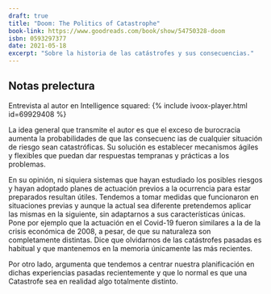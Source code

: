 ```yaml
--- 
draft: true
title: "Doom: The Politics of Catastrophe"
book-link: https://www.goodreads.com/book/show/54750328-doom
isbn: 0593297377
date: 2021-05-18
excerpt: "Sobre la historia de las catástrofes y sus consecuencias."
---
```


## Notas prelectura

Entrevista al autor en Intelligence squared:
{% include ivoox-player.html id=69929408 %}

La idea general que transmite el autor es que el exceso de burocracia aumenta la probabilidades de que las consecuenc ias de cualquier situación de riesgo sean catastróficas. Su solución es establecer mecanismos ágiles y flexibles que puedan dar respuestas tempranas y prácticas a los problemas.

En su opinión, ni siquiera sistemas que hayan estudiado los posibles riesgos y hayan adoptado planes de actuación previos a la ocurrencia para estar preparados resultan útiles. Tendemos a tomar medidas que funcionaron en situaciones previas y aunque la actual sea diferente pretendemos aplicar las mismas en la siguiente, sin adaptarnos a sus características únicas. Pone por ejemplo que la actuación en el Covid-19 fueron similares a la de la crisis económica de 2008, a pesar, de que su naturaleza son completamente distintas. Dice que olvidarnos de las catástrofes pasadas es habitual y que mantenemos en la memoria únicamente las más recientes.

Por otro lado, argumenta que tendemos a centrar nuestra planificación en dichas experiencias pasadas recientemente y que lo normal es que una Catastrofe sea en realidad algo totalmente distinto.
